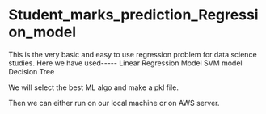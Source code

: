 # Student_marks_prediction_Regression_model
This is the very basic and easy to use regression problem for data science studies.
Here we have used-----
Linear Regression Model
SVM model
Decision Tree

We will select the best ML algo and make a pkl file.

Then we can either run on our local machine or on AWS server.
